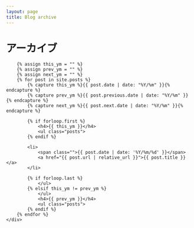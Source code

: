 ```yaml
---
layout: page
title: Blog archive
---
```


<div class="page-content wc-container">
	<div class="post">
		<h1>アーカイブ</h1>
		
		{% assign this_ym = "" %}
		{% assign prev_ym = "" %}
		{% assign next_ym = "" %}
		{% for post in site.posts %}
			{% capture this_ym %}{{ post.date | date: "%Y/%m" }}{% endcapture %}
			{% capture prev_ym %}{{ post.previous.date | date: "%Y/%m" }}{% endcapture %}
			{% capture next_ym %}{{ post.next.date | date: "%Y/%m" }}{% endcapture %}
			
			{% if forloop.first %}
				<h4>{{ this_ym }}</h4>
				<ul class="posts">
			{% endif %}
			
			<li>
				<span class="">{{ post.date | date: '%Y/%m/%d' }}</span>
				<a href="{{ post.url | relative_url }}">{{ post.title }}</a>
			</li>
			
			{% if forloop.last %}
				</ul>
			{% elsif this_ym != prev_ym %}
				</ul>
				<h4>{{ prev_ym }}</h4>
				<ul class="posts">
			{% endif %}
		{% endfor %}
	</div>
</div>
